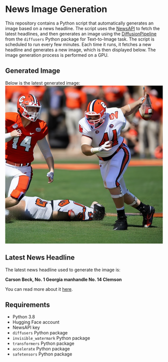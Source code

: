 # News Image Generation
This repository contains a Python script that automatically generates an image based on a news headline. The script uses the [NewsAPI](https://newsapi.org/) to fetch the latest headlines, and then generates an image using the [DiffusionPipeline](https://github.com/huggingface/diffusers) from the `diffusers` Python package for Text-to-Image task.
The script is scheduled to run every few minutes. Each time it runs, it fetches a new headline and generates a new image, which is then displayed below. The image generation process is performed on a GPU.

## Generated Image
Below is the latest generated image:
![Generated Image](image.png)

## Latest News Headline
The latest news headline used to generate the image is:

**Carson Beck, No. 1 Georgia manhandle No. 14 Clemson**

You can read more about it [here](https://news.google.com/rss/articles/CBMiqgFBVV95cUxOd2EtYTNkS3pNOE9uN1RwN2pTSGdiaHItcVZ4ajVqcXNsOEhWdDJxV0RsX1Z0UTRSV2JaRldKZGpmbWtXUEJBZ2N5cVlLUjVsR3dCd082Zld1cHVmdGptV1Y2TXozMllMQWlXeUVVNkRxU1hFbjZOaTN4ME9QX2M4RzZhUFpQMXFVdXY4em9ZUmExZEFidTNaN0l1NmdMSDN2b1dUSWt0b05IQQ?oc=5).

## Requirements
- Python 3.8
- Hugging Face account
- NewsAPI key
- `diffusers` Python package
- `invisible_watermark` Python package
- `transformers` Python package
- `accelerate` Python package
- `safetensors` Python package
